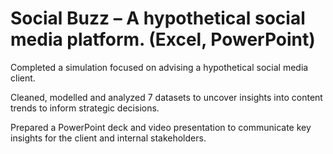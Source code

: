 # Social Buzz – A hypothetical social media platform. (Excel, PowerPoint)

Completed a simulation focused on advising a hypothetical social media client.

Cleaned, modelled and analyzed 7 datasets to uncover insights into content trends to inform strategic decisions.

Prepared a PowerPoint deck and video presentation to communicate key insights for the client and internal stakeholders.
